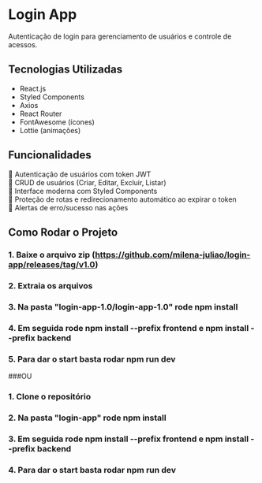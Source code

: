 # Login App

Autenticação de login para gerenciamento de usuários e controle de acessos.

##  Tecnologias Utilizadas

- React.js
- Styled Components
- Axios
- React Router
- FontAwesome (ícones)
- Lottie (animações)

## Funcionalidades

📌 Autenticação de usuários com token JWT  
📌 CRUD de usuários (Criar, Editar, Excluir, Listar)  
📌 Interface moderna com Styled Components  
📌 Proteção de rotas e redirecionamento automático ao expirar o token  
📌 Alertas de erro/sucesso nas ações  

## Como Rodar o Projeto

###  **1. Baixe o arquivo zip (https://github.com/milena-juliao/login-app/releases/tag/v1.0)**
###  **2. Extraia os arquivos**
###  **3. Na pasta "login-app-1.0/login-app-1.0" rode npm install**
###  **4. Em seguida rode npm install --prefix frontend e npm install --prefix backend**
###  **5. Para dar o start basta rodar npm run dev**

###OU

###  **1. Clone o repositório**
###  **2. Na pasta "login-app" rode npm install**
###  **3. Em seguida rode npm install --prefix frontend e npm install --prefix backend**
###  **4. Para dar o start basta rodar npm run dev**
